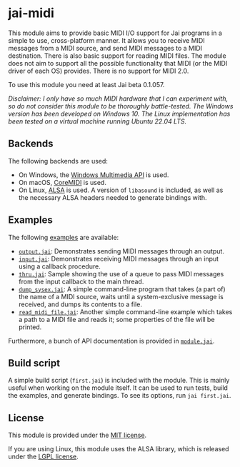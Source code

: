 # jai-midi
This module aims to provide basic MIDI I/O support for Jai programs in a simple to use, cross-platform manner. It allows you to receive MIDI messages from a MIDI source, and send MIDI messages to a MIDI destination. There is also basic support for reading MIDI files. The module does not aim to support all the possible functionality that MIDI (or the MIDI driver of each OS) provides. There is no support for MIDI 2.0.

To use this module you need at least Jai beta 0.1.057.

*Disclaimer: I only have so much MIDI hardware that I can experiment with, so do not consider this module to be thoroughly battle-tested. The Windows version has been developed on Windows 10. The Linux implementation has been tested on a virtual machine running Ubuntu 22.04 LTS.*

## Backends
The following backends are used:
- On Windows, the [Windows Multimedia API](https://learn.microsoft.com/en-us/windows/win32/api/mmeapi/) is used.
- On macOS, [CoreMIDI](https://developer.apple.com/documentation/coremidi?language=objc) is used.
- On Linux, [ALSA](https://www.alsa-project.org/alsa-doc/alsa-lib/seq.html) is used. A version of `libasound` is included, as well as the necessary ALSA headers needed to generate bindings with.

## Examples

The following [examples](examples) are available:

- [`output.jai`](examples/output.jai): Demonstrates sending MIDI messages through an output.
- [`input.jai`](examples/input.jai): Demonstrates receiving MIDI messages through an input using a callback procedure.
- [`thru.jai`](examples/thru.jai): Sample showing the use of a queue to pass MIDI messages from the input callback to the main thread.
- [`dump_sysex.jai`](examples/dump_sysex.jai): A simple command-line program that takes (a part of) the name of a MIDI source, waits until a system-exclusive message is received, and dumps its contents to a file.
- [`read_midi_file.jai`](examples/read_midi_file.jai): Another simple command-line example which takes a path to a MIDI file and reads it; some properties of the file will be printed.

Furthermore, a bunch of API documentation is provided in [`module.jai`](module.jai).

## Build script
A simple build script (`first.jai`) is included with the module. This is mainly useful when working on the module itself. It can be used to run tests, build the examples, and generate bindings. To see its options, run `jai first.jai`.

## License
This module is provided under the [MIT license](LICENSE).

If you are using Linux, this module uses the ALSA library, which is released under the [LGPL license](https://www.gnu.org/licenses/lgpl-3.0.html).

